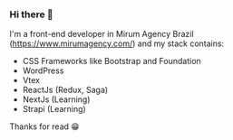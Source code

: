 ### Hi there 👋

I'm a front-end developer in Mirum Agency Brazil (https://www.mirumagency.com/) and my stack contains:
- CSS Frameworks like Bootstrap and Foundation
- WordPress
- Vtex
- ReactJs (Redux, Saga)
- NextJs (Learning)
- Strapi (Learning)

Thanks for read :grin:


<!--
**walterjaworski/walterjaworski** is a ✨ _special_ ✨ repository because its `README.md` (this file) appears on your GitHub profile.

Here are some ideas to get you started:

- 🔭 I’m currently working on ...
- 🌱 I’m currently learning ...
- 👯 I’m looking to collaborate on ...
- 🤔 I’m looking for help with ...
- 💬 Ask me about ...
- 📫 How to reach me: ...
- 😄 Pronouns: ...
- ⚡ Fun fact: ...
-->
